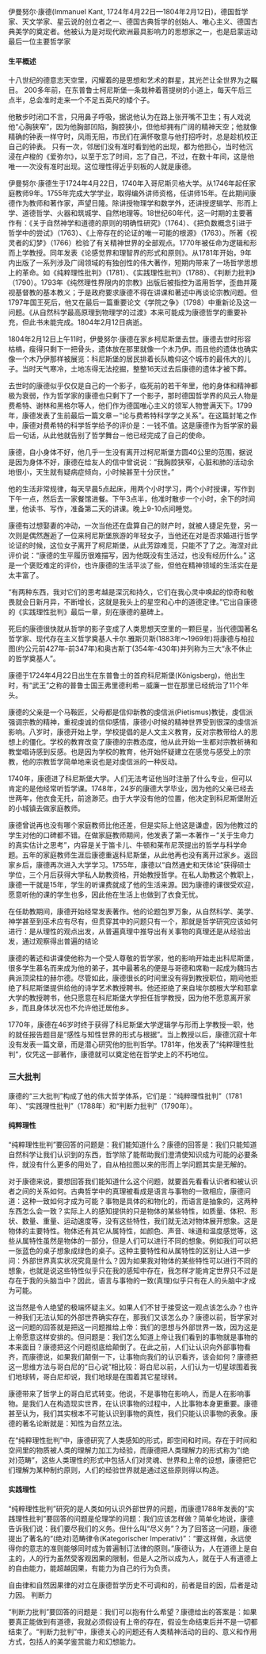 
伊曼努尔·康德(Immanuel Kant, 1724年4月22日—1804年2月12日)，德国哲学家、天文学家、星云说的创立者之一、德国古典哲学的创始人、唯心主义、德国古典美学的奠定者。他被认为是对现代欧洲最具影响力的思想家之一，也是启蒙运动最后一位主要哲学家

#### 生平概述

十八世纪的德意志天空里，闪耀着的是思想和艺术的群星，其光芒让全世界为之瞩目。
200多年前，在东普鲁士柯尼斯堡一条栽种着菩提树的小道上，每天午后三点半，总会准时走来一个不足五英尺的矮个子。  

他散步时闭口不言，只用鼻子呼吸，据说他认为在路上张开嘴不卫生；有人戏说他“心胸狭窄”，因为他胸部凹陷，胸腔狭小，但他却拥有广阔的精神天空；他就像精确的钟表一样守时，风雨无阻，市民们在满怀敬意与他打招呼时，总是趁机校正自己的钟表。
只有一次，邻居们没有准时看到他的出现，都为他担心，当时他沉浸在卢梭的《爱弥尔》，以至于忘了时间，忘了自己，不过，在数十年间，这是他唯一一次没有准时出现。这位理性得近乎刻板的人就是康德。

伊曼努尔·康德生于1724年4月22日，1740年入哥尼斯贝格大学。从1746年起任家庭教师9年。1755年完成大学学业，取得编外讲师资格，任讲师15年。在此期间康德作为教师和著作家，声望日隆。除讲授物理学和数学外，还讲授逻辑学、形而上学、道德哲学、火器和筑城学、自然地理等。18世纪60年代，这一时期的主要著作有：《关于自然神学和道德的原则的明确性研究》（1764）、《把负数概念引进于哲学中的尝试》（1763）、《上帝存在的论证的唯一可能的根源》（1763）。所著《视灵者的幻梦》（1766）检验了有关精神世界的全部观点。1770年被任命为逻辑和形而上学教授。同年发表《论感觉界和理智界的形式和原则》。从1781年开始，9年内出版了一系列涉及广阔领域的有独创性的伟大著作，短期内带来了一场哲学思想上的革命。如《纯粹理性批判》（1781）、《实践理性批判》（1788）、《判断力批判》（1790）。1793年《纯然理性界限内的宗教》出版后被指控为滥用哲学，歪曲并蔑视基督教的基本教义；于是政府要求康德不得在讲课和著述中再谈论宗教问题。但1797年国王死后，他又在最后一篇重要论文《学院之争》（1798）中重新论及这一问题。《从自然科学最高原理到物理学的过渡》本来可能成为康德哲学的重要补充，但此书未能完成。1804年2月12日病逝。

1804年2月12日上午11时，伊曼努尔·康德在家乡柯尼斯堡去世。康德去世时形容枯槁，瘦得只剩下一把骨头，遗体放在那里就像一个木乃伊。而且他的遗体也确实像一个木乃伊那样被展览：科尼斯堡的居民排着长队瞻仰这个城市的最伟大的儿子。当时天气寒冷，土地冻得无法挖掘，整整16天过去后康德的遗体才被下葬。

去世时的康德似乎仅仅是自己的一个影子，临死前的若干年里，他的身体和精神都极为衰弱，作为哲学家的康德也只剩下了一个影子，那时德国哲学界的风云人物是费希特、谢林和黑格尔等人，他们作为德国唯心主义的领军人物誉满天下。1799年，康德发表了生前最后一篇文章－“论与费希特科学学之关系”。在这篇封笔之作中，康德对费希特的科学哲学给予的评价是：一钱不值。这是康德作为哲学家的最后一句话，从此他就告别了哲学舞台－他已经完成了自己的使命。

康德，自小身体不好，他几乎一生没有离开过柯尼斯堡方圆40公里的范围，据说是因为身体不好，康德在给友人的信中曾说说：“我胸腔狭窄，心脏和肺的活动余地很小，天生就有疑病症倾向，小时候甚至十分厌世。”

他的生活非常规律，每天早晨5点起床，用两个小时学习，两个小时授课，写作到下午一点，然后去一家餐馆进餐。下午3点半，他准时散步一个小时，余下的时间里，他读书、写作，准备第二天的讲课。晚上9-10点间睡觉。

康德有过想娶妻的冲动，一次当他还在盘算自己的财产时，就被人捷足先登，另一次则是偶然邂逅了一位来柯尼斯堡旅游的年轻女子，当他还在对是否求婚进行哲学论证的时候，这位女子离开了柯尼斯堡，从此芳踪难觅，只能不了了之。海涅对此评价说：“康德的生平履历很难描写，因为他既没有生活过，也没有经历什么。”
这是一个褒贬难定的评价，也许康德的生活平淡了些，但他在精神领域的生活实在是太丰富了。

“有两种东西，我对它们的思考越是深沉和持久，它们在我心灵中唤起的惊奇和敬畏就会日新月异，不断增长，这就是我头上的星空和心中的道德定律。”它出自康德的《实践理性批判》最后一章，刻在康德的墓碑上。

死后的康德很快就从哲学的影子变成了人类思想天空里的一颗巨星，当代德国著名哲学家、现代存在主义哲学奠基人卡尔.雅斯贝斯(1883年～1969年)将康德与柏拉图(约公元前427年-前347年)和奥古斯丁(354年-430年)并列称为三大“永不休止的哲学奠基人”。

康德于1724年4月22日出生在东普鲁士的首府科尼斯堡(K&ouml;nigsberg)，他出生时，有“武王”之称的普鲁士国王弗里德利希－威廉一世在那里已经统治了11个年头。

康德的父亲是一个马鞍匠，父母都是信仰新教的虔信派(Pietismus)教徒，虔信派强调宗教的精神，重视虔诚的信仰感情，康德小时候的精神世界受到很深的虔信派影响。八岁时，康德开始上学，学校提倡的是人文主义教育，反对宗教带给人的思想上的僵化。学校的教育改变了康德的宗教态度，他从此开始一生都对宗教祈祷和教堂唱诗感到反感。也是因为学校的教育，他开始怀疑建立在感觉与感受上的宗教，他的宗教哲学简单地来说也是对虔信派的一种反动。

1740年，康德进了科尼斯堡大学。人们无法考证他当时注册了什么专业，但可以肯定的是他经常听哲学课。1748年，24岁的康德大学毕业，因为他的父亲已经去世两年，他衣食无托，前途渺茫。由于大学没有他的位置，他决定到科尼斯堡附近的小城镇去做家庭教师。

康德曾说再也没有哪个家庭教师比他还差，但是实际上他这是谦虚，因为他教过的学生对他的口碑都不错。在做家庭教师期间，他发表了第一本著作－“关于生命力的真实估计之思考”，内容是关于笛卡儿、牛顿和莱布尼茨提出的哲学与科学命题。五年的家庭教师生涯后康德重返科尼斯堡，从此他再也没有离开过家乡。返回家乡后，康德再次进入大学学习。1755年，康德以“自然通史和天体论”获得硕士学位，三个月后获得大学私人助教资格，开始教授哲学。在私人助教这个教职上，康德一干就是15年，学生的听课费就成了他的生活来源。因为康德的课很受欢迎，愿意听他的课的学生也多，因此他在生活上也做到了衣食无忧。

在任助教期间，康德开始经常发表著作。他的论题包罗万象，从自然科学、美学、神学甚至到巫术应有尽有，但贯穿其中的问题只有一个，那就是哲学研究应该如何进行：是从理性的观点出发，从普遍真理中推导出有关事物的真理还是从经验出发，通过观察得出普遍的结论

康德的著述和讲课使他称为一个受人尊敬的哲学家，他的影响开始走出科尼斯堡，很多学生慕名而来成为他的弟子，其中最著名的便是与哥德和席勒一起成为魏玛古典派顶梁柱的赫尔德。尽管如此，康德很长的时间里没有得到教授职位，期间他拒绝了科尼斯堡提供给他的诗学艺术教授聘书。他还拒绝了来自埃尔朗根大学和耶拿大学的教授聘书，他只愿意在科尼斯堡大学担任哲学教授，因为他不愿意离开家乡，而且身体状况也不允许他迁居他乡。

1770年，康德在46岁时终于获得了科尼斯堡大学逻辑学与形而上学教授一职，他的就任报告题目是“感性与知性世界的形式与根据”。当上教授以后，康德沉寂十年没有发表一篇文章，而是潜心研究他的批判哲学。1781年，他发表了“纯粹理性批判”，仅凭这一部著作，康德就可以奠定他在哲学史上的不朽地位。


### 三大批判
康德的“三大批判”构成了他的伟大哲学体系，它们是：“纯粹理性批判”（1781年）、“实践理性批判”（1788年）和“判断力批判”（1790年）。

#### 纯粹理性
“纯粹理性批判”要回答的问题是：我们能知道什么？康德的回答是：我们只能知道自然科学让我们认识到的东西，哲学除了能帮助我们澄清使知识成为可能的必要条件，就没有什么更多的用处了，自从柏拉图以来的形而上学问题其实是无解的。

对于康德来说，要想回答我们能知道什么这个问题，就要首先看看认识者和被认识者之间的关系如何。古典哲学中的真理被看成是语言与事物的一致相应，康德问道：这种一致如何才成为可能？事物是具体的和物化的，而语言是抽象的，这两种东西怎么会一致？实际上人的感知提供的只是物体的某些特性，如质量、体积、形状、数量、重量、运动速度等，没有这些特性，我们就无法对物体展开想象。这是物体的主要特性。物体还有其它从属特性，如颜色、声音、味道和温度感觉等，这些从属特性虽然是物体的一部分，但是人们可以进行不同的想象。例如我们可以把一张蓝色的桌子想象成绿色的桌子。这种主要特性和从属特性的区别让人进一步问：外部世界真实状况究竟是什么？因为如果我对物体的某些特性可以进行不同的想象，也就是说这些特性似乎只在我的感知中存在，我怎样才能肯定世界只不过是存在于我的头脑当中？因此，语言与事物的一致(真理)似乎只有在人的头脑中才成为可能。

这当然是令人绝望的极端怀疑主义。如果人们不甘于接受这一观点该怎么办？也许一种我们无法认知的外部世界确实存在，那我们又该怎么办？康德以前，哲学家对这一问题的回答就是把这一问题推给上帝：我们的思想与外部世界一致，因为这是上帝愿意这样安排的。但问题是：我们怎么知道上帝让我们看到的事物就是事物的本来面目？康德把这个问题彻底给颠倒了。在此之前，人们让认识向外部事物看齐，而康德说，如果我们颠倒一下，让事物向我们的认识看齐，该会如何？康德把这一思维方法与哥白尼的“日心说”相比较：哥白尼以前，人们认为一切星球围着我们地球转，哥白尼却说，我们地球是在围着其它星球转。

康德带来了哲学上的哥白尼式转变。他说，不是事物在影响人，而是人在影响事物。是我们人在构造现实世界，在认识事物的过程中，人比事物本身更重要。康德甚至认为，我们其实根本不可能认识到事物的真性，我们只能认识事物的表象。康德的著名论断就是：知性为自然立法。

在“纯粹理性批判”中，康德研究了人类感知的形式，即空间和时间。存在于时间和空间里的物质被人类的理解力加工为经验，而康德把人类理解力的形式称为“(绝对)范畴”，这些人类理性的形式中包括人们对灵魂、世界和上帝的设想，康德把它们理解为某种制约原则，人们的经验世界就是通过这些原则得以构造。
#### 实践理性

“纯粹理性批判”研究的是人类如何认识外部世界的问题，而康德1788年发表的“实践理性批判”要回答的问题是伦理学的问题：我们应该怎样做？简单化地说，康德告诉我们说：我们要尽我们的义务。但什么叫“尽义务”？为了回答这一问题，康德提出了著名的“(绝对)范畴律令(Kategorischer Imperativ)”：“要这样做，永远使得你的意志的准则能够同时成为普遍制订法律的原则。”康德认为，人在道德上是自主的，人的行为虽然受客观因果的限制，但是人之所以成为人，就在于人有道德上的自由能力，能超越因果，有能力为自己的行为负责。

自由律和自然因果律的对立在康德哲学历史不可调和的，前者是目的因，后者是动力因。
判断力

“判断力批判”要回答的问题是：我们可以抱有什么希望？康德给出的答案是：如果要真正能做到有道德，我就必须假设有上帝的存在，假设生命结束后并不是一切都结束了。“判断力批判”中，康德关心的问题还有人类精神活动的目的、意义和作用方式，包括人的美学鉴赏能力和幻想能力。